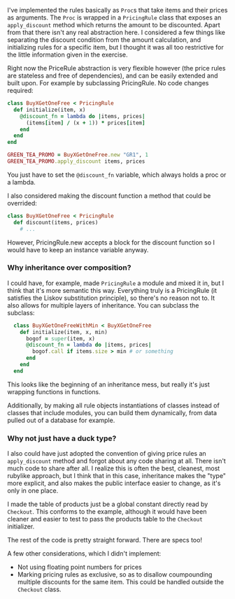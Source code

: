 I've implemented the rules basically as `Proc`s that take items and their prices as arguments. The `Proc` is wrapped in a `PricingRule` class that exposes an `apply_discount` method which returns the amount to be discounted. Apart from that there isn't any real abstraction here. I considered a few things like separating the discount condition from the amount calculation, and initializing rules for a specific item, but I thought it was all too restrictive for the little information given in the exercise.

Right now the PriceRule abstraction is very flexible however (the price rules are stateless and free of dependencies), and can be easily extended and built upon. For example by subclassing PricingRule. No code changes required:

<!--Right now the pricerule abstraction is completely separate from any checkout knowledge or product knowledge, so it's very flexible, although not very powerful. To improve this, one could subclass the RulePriceing-->

<!--With only a couple of simple rules, I didn't want to engineer it, but it would be easy to add more layers of abstraction by just subclassing PricingRule. No code changes required.-->

```ruby
class BuyXGetOneFree < PricingRule
  def initialize(item, x)
    @discount_fn = lambda do |items, prices|
      (items[item] / (x + 1)) * prices[item]
    end
  end
end

GREEN_TEA_PROMO = BuyXGetOneFree.new "GR1", 1
GREEN_TEA_PROMO.apply_discount items, prices
```

You just have to set the `@discount_fn` variable, which always holds a proc or a lambda.

I also considered making the discount function a method that could be overrided:
```ruby
class BuyXGetOneFree < PricingRule
  def discount(items, prices)
    # ...
```
However, PricingRule.new accepts a block for the discount function so I would have to keep an instance variable anyway.

### Why inheritance over composition?
I could have, for example, made `PricingRule` a module and mixed it in, but I think that it's more semantic this way. Everything truly is a PricingRule (it satisfies the Liskov substitution principle), so there's no reason not to. It also allows for multiple layers of inheritance. You can subclass the subclass:

  ```ruby
    class BuyXGetOneFreeWithMin < BuyXGetOneFree
      def initialize(item, x, min)
        bogof = super(item, x)
        @discount_fn = lambda do |items, prices|
          bogof.call if items.size > min # or something
        end
      end
    end
  ```

This looks like the beginning of an inheritance mess, but really it's just wrapping functions in functions.

Additionally, by making all rule objects instantiations of classes instead of classes that include modules, you can build them dynamically, from data pulled out of a database for example. 

### Why not just have a duck type? 
I also could have just adopted the convention of giving price rules an `apply_discount` method and forgot about any code sharing at all. There isn't much code to share after all. I realize this is often the best, cleanest, most rubylike approach, but I think that in this case, inheritance makes the "type" more explicit, and also makes the public interface easier to change, as it's only in one place.

I made the table of products just be a global constant directly read by `Checkout`. This conforms to the example, although it would have been cleaner and easier to test to pass the products table to the `Checkout` initializer.

The rest of the code is pretty straight forward. There are specs too!

A few other considerations, which I didn't implement:
 - Not using floating point numbers for prices
 - Marking pricing rules as exclusive, so as to disallow coumpounding multiple discounts for the same item. This could be handled outside the `Checkout` class.
